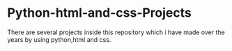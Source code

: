 # Python-html-and-css-Projects
There are several projects inside this repository which i have made over the years by using python,html and css.
